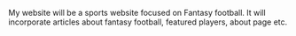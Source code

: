 My website will be a sports website focused on Fantasy football. It will incorporate articles about fantasy football, featured players, about page etc. 